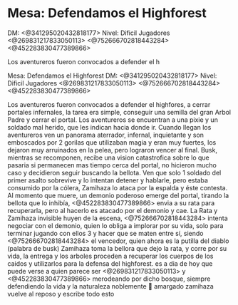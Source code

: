 # Mesa: Defendamos el Highforest
DM: <@341295020432818177> 
Nivel: Dificil
Jugadores <@269831217833050113> <@752666702818443284> <@452283830477389866> 

Los aventureros fueron convocados a defender el h

Mesa: Defendamos el Highforest
DM: <@341295020432818177> 
Nivel: Dificil
Jugadores <@269831217833050113> <@752666702818443284> <@452283830477389866> 

Los aventureros fueron convocados a defender el highfores, a cerrar portales infernales, la tarea era simple, conseguir una semilla del gran Arbol Padre y cerrar el portal.
Los aventureros se encuentran a una pixie y un soldado mal herido, que les indican hacia donde ir. Cuando llegan los aventureros ven un panorama aterrador, infernal, inquietante y son emboscados por 2 gorilas que utilizaban magia y eran muy fuertes, los dejaron muy arruinados en la pelea, pero lograron vencer al final.
Busk, mientras se recomponen, recibe una vision catastrofica sobre lo que pasaria si permanecen mas tiempo cerca del portal, no hicieron mucho caso y decidieron seguir buscando la bellota. Ven que solo 1 soldado  del primer asalto sobrevive y lo intentan detener y hablarle, pero estaba consumido por la cólera, Zamihaza lo ataca por la espalda y éste contesta.
Al momento que muere, un demonio poderoso emerge del portal, tirando la bellota que lo inhibía, <@452283830477389866>  envia a su rata para recuperarla, pero al hacerlo es atacado por el demonio y cae. La Rata y Zamihaza invisible huyen de la escena,
<@752666702818443284>  intenta negociar con el demonio, quien lo obliga a implorar por su vida, solo para terminar jugando con ellos 3 y hacer que se maten entre sí, siendo <@752666702818443284> el vencedor, quien ahora es la putilla del diablo (palabra de busk)
Zamihaza toma la bellora que dejo la rata, y corre por su vida, la entrega y los arboles proceden a recuperar los cuerpos de los caidos y utilizarlos para la defensa del highforest. es a dia de hoy que puede verse a quien parece ser <@269831217833050113>  y <@452283830477389866>  merodeando por dicho bosque, siempre defendiendo la vida y la naturaleza noblemente 🚬 amargado zamihaza vuelve al reposo y escribe todo esto

